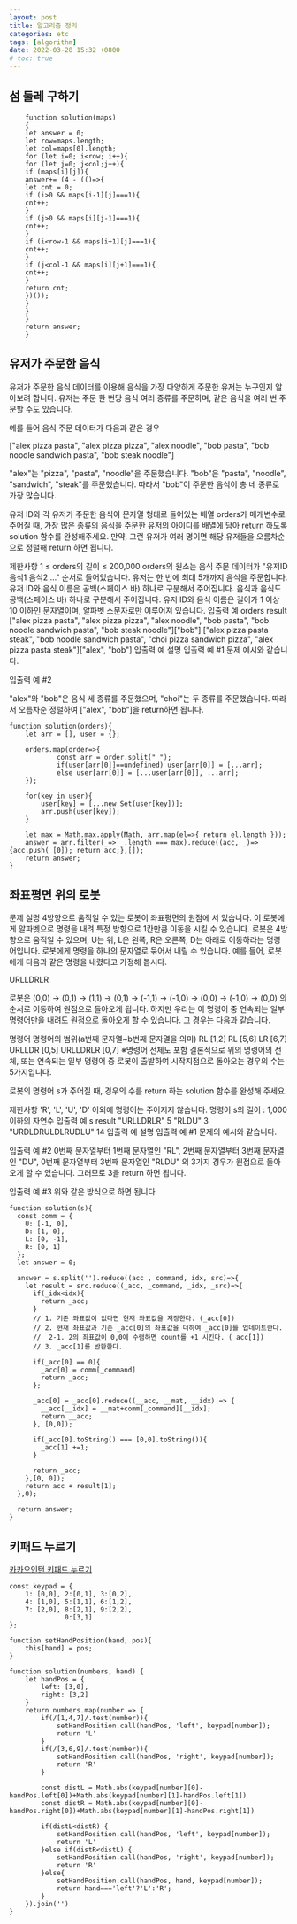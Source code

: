 ```yaml
---
layout: post
title: 알고리즘 정리
categories: etc
tags: [algorithm]
date: 2022-03-28 15:32 +0800
# toc: true
---
```


## 섬 둘레 구하기

```
    function solution(maps)
    {
    let answer = 0;
    let row=maps.length;
    let col=maps[0].length;
    for (let i=0; i<row; i++){
    for (let j=0; j<col;j++){
    if (maps[i][j]){
    answer+= (4 - (()=>{
    let cnt = 0;
    if (i>0 && maps[i-1][j]===1){
    cnt++;
    }
    if (j>0 && maps[i][j-1]===1){
    cnt++;
    }
    if (i<row-1 && maps[i+1][j]===1){
    cnt++;
    }
    if (j<col-1 && maps[i][j+1]===1){
    cnt++;
    }
    return cnt;
    })());
    }
    }
    }
    return answer;
    }
```

## 유저가 주문한 음식

유저가 주문한 음식 데이터를 이용해 음식을 가장 다양하게 주문한 유저는 누구인지 알아보려 합니다. 유저는 주문 한 번당 음식 여러 종류를 주문하며, 같은 음식을 여러 번 주문할 수도 있습니다.

예를 들어 음식 주문 데이터가 다음과 같은 경우

["alex pizza pasta", "alex pizza pizza", "alex noodle", "bob pasta", "bob noodle sandwich pasta", "bob steak noodle"]

"alex"는 "pizza", "pasta", "noodle"을 주문했습니다.
"bob"은 "pasta", "noodle", "sandwich", "steak"를 주문했습니다.
따라서 "bob"이 주문한 음식이 총 네 종류로 가장 많습니다.

유저 ID와 각 유저가 주문한 음식이 문자열 형태로 들어있는 배열 orders가 매개변수로 주어질 때, 가장 많은 종류의 음식을 주문한 유저의 아이디를 배열에 담아 return 하도록 solution 함수를 완성해주세요. 만약, 그런 유저가 여러 명이면 해당 유저들을 오름차순으로 정렬해 return 하면 됩니다.

제한사항
1 ≤ orders의 길이 ≤ 200,000
orders의 원소는 음식 주문 데이터가 "유저ID 음식1 음식2 ..." 순서로 들어있습니다.
유저는 한 번에 최대 5개까지 음식을 주문합니다.
유저 ID와 음식 이름은 공백(스페이스 바) 하나로 구분해서 주어집니다.
음식과 음식도 공백(스페이스 바) 하나로 구분해서 주어집니다.
유저 ID와 음식 이름은 길이가 1 이상 10 이하인 문자열이며, 알파벳 소문자로만 이루어져 있습니다.
입출력 예
orders result
["alex pizza pasta", "alex pizza pizza", "alex noodle", "bob pasta", "bob noodle sandwich pasta", "bob steak noodle"]["bob"]
["alex pizza pasta steak", "bob noodle sandwich pasta", "choi pizza sandwich pizza", "alex pizza pasta steak"]["alex", "bob"]
입출력 예 설명
입출력 예 #1
문제 예시와 같습니다.

입출력 예 #2

"alex"와 "bob"은 음식 세 종류를 주문했으며, "choi"는 두 종류를 주문했습니다. 따라서 오름차순 정렬하여 ["alex", "bob"]을 return하면 됩니다.

```
function solution(orders){
	let arr = [], user = {};

	orders.map(order=>{
	        const arr = order.split(" ");
	        if(user[arr[0]]==undefined) user[arr[0]] = [...arr];
	        else user[arr[0]] = [...user[arr[0]], ...arr];
	});

	for(key in user){
	    user[key] = [...new Set(user[key])];
	    arr.push(user[key]);
	}

	let max = Math.max.apply(Math, arr.map(el=>{ return el.length }));
	answer = arr.filter(_=> _.length === max).reduce((acc, _)=>{acc.push(_[0]); return acc;},[]);
	return answer;
}
```

## 좌표평면 위의 로봇

문제 설명
4방향으로 움직일 수 있는 로봇이 좌표평면의 원점에 서 있습니다. 이 로봇에게 알파벳으로 명령을 내려 특정 방향으로 1칸만큼 이동을 시킬 수 있습니다. 로봇은 4방향으로 움직일 수 있으며, U는 위, L은 왼쪽, R은 오른쪽, D는 아래로 이동하라는 명령어입니다. 로봇에게 명령을 하나의 문자열로 묶어서 내릴 수 있습니다. 예를 들어, 로봇에게 다음과 같은 명령을 내렸다고 가정해 봅시다.

URLLDRLR

로봇은 (0,0) → (0,1) → (1,1) → (0,1) → (-1,1) → (-1,0) → (0,0) → (-1,0) → (0,0) 의 순서로 이동하여 원점으로 돌아오게 됩니다. 하지만 우리는 이 명령어 중 연속되는 일부 명령어만을 내려도 원점으로 돌아오게 할 수 있습니다. 그 경우는 다음과 같습니다.

명령어 명령어의 범위(a번째 문자열~b번째 문자열을 의미)
RL [1,2]
RL [5,6]
LR [6,7]
URLLDR [0,5]
URLLDRLR [0,7] ※명령어 전체도 포함
결론적으로 위의 명령어의 전체, 또는 연속되는 일부 명령어 중 로봇이 출발하여 시작지점으로 돌아오는 경우의 수는 5가지입니다.

로봇의 명령어 s가 주어질 때, 경우의 수를 return 하는 solution 함수를 완성해 주세요.

제한사항
'R', 'L', 'U', 'D' 이외에 명령어는 주어지지 않습니다.
명령어 s의 길이 : 1,000 이하의 자연수
입출력 예
s result
"URLLDRLR" 5
"RLDU" 3
"URDLDRULDLRUDLU" 14
입출력 예 설명
입출력 예 #1
문제의 예시와 같습니다.

입출력 예 #2
0번째 문자열부터 1번째 문자열인 "RL", 2번째 문자열부터 3번째 문자열인 "DU", 0번째 문자열부터 3번째 문자열인 "RLDU" 의 3가지 경우가 원점으로 돌아오게 할 수 있습니다. 그러므로 3을 return 하면 됩니다.

입출력 예 #3
위와 같은 방식으로 하면 됩니다.

```
function solution(s){
  const comm = {
    U: [-1, 0],
    D: [1, 0],
    L: [0, -1],
    R: [0, 1]
  };
  let answer = 0;

  answer = s.split('').reduce((acc , command, idx, src)=>{
    let result = src.reduce((_acc, _command, _idx, _src)=>{
      if(_idx<idx){
        return _acc;
      }
      // 1. 기존 좌표값이 없다면 현재 좌표값을 저장한다. (_acc[0])
      // 2. 현재 좌표값과 기존 _acc[0]의 좌표값을 더하여 _acc[0]를 업데이트한다.
      //  2-1. 2의 좌표값이 0,0에 수렴하면 count를 +1 시킨다. (_acc[1])
      // 3. _acc[1]를 반환한다.

      if(_acc[0] == 0){
        _acc[0] = comm[_command]
        return _acc;
      };

      _acc[0] = _acc[0].reduce((__acc, __mat, __idx) => {
        __acc[__idx] = __mat+comm[_command][__idx];
        return __acc;
      }, [0,0]);

      if(_acc[0].toString() === [0,0].toString()){
        _acc[1] +=1;
      }

      return _acc;
    },[0, 0]);
    return acc + result[1];
  },0);

  return answer;
}
```

## 키패드 누르기

[카카오인턴 키패드 누르기](https://programmers.co.kr/learn/courses/30/lessons/67256)

```
const keypad = {
    1: [0,0], 2:[0,1], 3:[0,2],
    4: [1,0], 5:[1,1], 6:[1,2],
    7: [2,0], 8:[2,1], 9:[2,2],
              0:[3,1]
};

function setHandPosition(hand, pos){
    this[hand] = pos;
}

function solution(numbers, hand) {
    let handPos = {
        left: [3,0],
        right: [3,2]
    }
    return numbers.map(number => {
        if(/[1,4,7]/.test(number)){
            setHandPosition.call(handPos, 'left', keypad[number]);
            return 'L'
        }
        if(/[3,6,9]/.test(number)){
            setHandPosition.call(handPos, 'right', keypad[number]);
            return 'R'
        }

        const distL = Math.abs(keypad[number][0]-handPos.left[0])+Math.abs(keypad[number][1]-handPos.left[1])
        const distR = Math.abs(keypad[number][0]-handPos.right[0])+Math.abs(keypad[number][1]-handPos.right[1])

        if(distL<distR) {
            setHandPosition.call(handPos, 'left', keypad[number]);
            return 'L'
        }else if(distR<distL) {
            setHandPosition.call(handPos, 'right', keypad[number]);
            return 'R'
        }else{
            setHandPosition.call(handPos, hand, keypad[number]);
            return hand==='left'?'L':'R';
        }
    }).join('')
}
```
